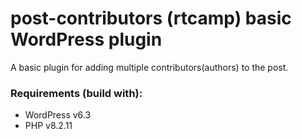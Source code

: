 # post-contributors (rtcamp) basic WordPress plugin
A basic plugin for adding multiple contributors(authors) to the post.

### Requirements (build with):
- WordPress v6.3
- PHP v8.2.11
